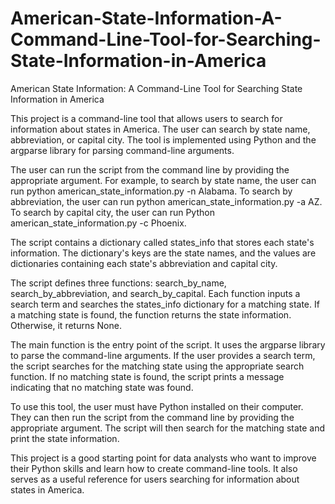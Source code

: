 # American-State-Information-A-Command-Line-Tool-for-Searching-State-Information-in-America
American State Information: A Command-Line Tool for Searching State Information in America

This project is a command-line tool that allows users to search for information about states in America. The user can search by state name, abbreviation, or capital city. The tool is implemented using Python and the argparse library for parsing command-line arguments.

The user can run the script from the command line by providing the appropriate argument. For example, to search by state name, the user can run python american_state_information.py -n Alabama. To search by abbreviation, the user can run python american_state_information.py -a AZ. To search by capital city, the user can run Python american_state_information.py -c Phoenix.

The script contains a dictionary called states_info that stores each state's information. The dictionary's keys are the state names, and the values are dictionaries containing each state's abbreviation and capital city.

The script defines three functions: search_by_name, search_by_abbreviation, and search_by_capital. Each function inputs a search term and searches the states_info dictionary for a matching state. If a matching state is found, the function returns the state information. Otherwise, it returns None.

The main function is the entry point of the script. It uses the argparse library to parse the command-line arguments. If the user provides a search term, the script searches for the matching state using the appropriate search function. If no matching state is found, the script prints a message indicating that no matching state was found.

To use this tool, the user must have Python installed on their computer. They can then run the script from the command line by providing the appropriate argument. The script will then search for the matching state and print the state information.

This project is a good starting point for data analysts who want to improve their Python skills and learn how to create command-line tools. It also serves as a useful reference for users searching for information about states in America.
